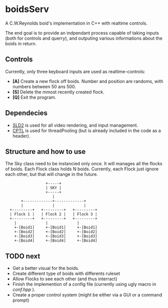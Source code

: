 # boidsServ
A C.W.Reynolds boid's implementation in C++ with realtime controls.

The end goal is to provide an indpendant process capable of taking inputs (both for controls and querry),
 and outputing various informations about the boids in return.
 
## Controls
Currently, only three keyboard inputs are used as realtime-controls:
* __[A]__ Create a new flock off boids. Number and position are randoms, with numbers between 50 ans 500.
* __[S]__ Delete the mmost recently created flock.
* __[Q]__ Exit the program.

## Dependecies
* [SLD2](https://www.libsdl.org/) is used for all video rendering, and input management.
* [CPTL](https://github.com/vit-vit/CTPL) is used for threadPooling (but is already included in the code as a header).

## Structure and how to use
The Sky class need to be instancied only once. It will manages all the flocks of boids.
Each Flock class holds N boids.
Currently, each Flock just ignore each other, but that will change in the future.
```
                  +-----+
                  | SKY |
                  +-----+
                     |
       +-------------+-------------+
       |             |             |
  +---------+   +---------+   +---------+
  | Flock 1 |   | Flock 2 |   | Flock 3 |
  +---------+   +---------+   +---------+
    |             |             |
    +-[Boid1]     +-[Boid1]     +-[Boid1]
    +-[Boid2]     +-[Boid2]     +-[Boid2]
    +-[Boid3]     +-[Boid3]     +-[Boid3]
    +-[Boid4]     +-[Boid4]     +-[Boid4]  
```

## TODO next
* Get a better visual for the boids.
* Create different type of boids with differents ruleset
* Allow Flocks to see each other (and thus interract)
* Finish the implemention of a config file (currently using ugly macro in _conf.hpp_ ).
* Create a proper control system (might be either via a GUI or a command prompt)

